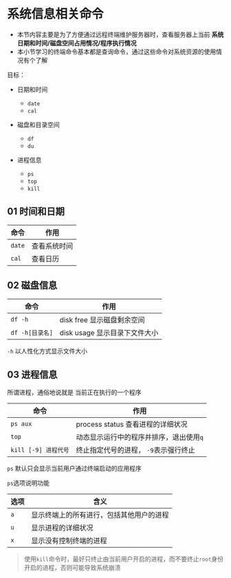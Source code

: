 # 系统信息相关命令

+ 本节内容主要是为了方便通过远程终端维护服务器时，查看服务器上当前 **系统日期和时间/磁盘空间占用情况/程序执行情况**
+ 本小节学习的终端命令基本都是查询命令，通过这些命令对系统资源的使用情况有个了解

目标：
+ 日期和时间
  - `date`
  - `cal`

+ 磁盘和目录空间
  - `df`
  - `du`

+ 进程信息
  - `ps`
  - `top`
  - `kill`


## 01 时间和日期
| 命令| 作用|
|--|--|
|`date`| 查看系统时间|
|`cal`|查看日历 |
 
## 02 磁盘信息

|命令|作用|
|--|--|
|`df -h`|disk free 显示磁盘剩余空间|
|`df -h[目录名]` | disk usage 显示目录下文件大小|

`-h` 以人性化方式显示文件大小

## 03 进程信息

所谓进程，通俗地说就是 当前正在执行的一个程序

|命令|作用|
|--|--|
|`ps aux`| process status 查看进程的详细状况|
|`top`|动态显示运行中的程序并排序，退出使用`q`|
|`kill [-9] 进程代号`|终止指定代号的进程， `-9`表示强行终止|

`ps` 默认只会显示当前用户通过终端启动的应用程序

`ps`选项说明功能

|选项|含义|
|--|--|
|`a`|显示终端上的所有进行，包括其他用户的进程|
|`u`|显示进程的详细状况|
|`x`|显示没有控制终端的进程|

> 使用`kill`命令时，最好只终止由当前用户开启的进程，而不要终止`root`身份开启的进程，否则可能导致系统崩溃



















